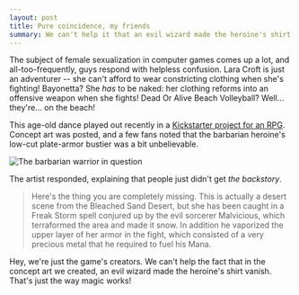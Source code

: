 ```yaml
---
layout: post
title: Pure coincidence, my friends
summary: We can't help it that an evil wizard made the heroine's shirt vanish; we're just the game's creators!
---
```


The subject of female sexualization in computer games comes up a lot, and all-too-frequently, guys respond with helpless confusion. Lara Croft is just an adventurer -- she can't afford to wear constricting clothing when she's fighting! Bayonetta? She *has* to be naked: her clothing reforms into an offensive weapon when she fights! Dead Or Alive Beach Volleyball? Well… they're… on the beach!

This age-old dance played out recently in a [Kickstarter project for an RPG](http://www.kickstarter.com/projects/g3studios/thorvalla-an-rpg-by-guido-henkel/posts/355852). Concept art was posted, and a few fans noted that the barbarian heroine's low-cut plate-armor bustier was a bit unbelievable.

![The barbarian warrior in question](http://www.thorvalla.com/images/Dyrfinna.jpg)

The artist responded, explaining that people just didn't get *the backstory*.

> Here's the thing you are completely missing. This is actually a desert scene from the Bleached Sand Desert, but she has been caught in a Freak Storm spell conjured up by the evil sorcerer Malvicious, which terraformed the area and made it snow. In addition he vaporized the upper layer of her armor in the fight, which consisted of a very precious metal that he required to fuel his Mana.

Hey, we're just the game's creators. We can't help the fact that in the concept art we created, an evil wizard made the heroine's shirt vanish. That's just the way magic works!